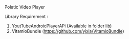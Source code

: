 Polatic Video Player

Library Requirement :
1. YoutTubeAndroidPlayerAPi (Available in folder lib)
2. VitamioBundle (https://github.com/yixia/VitamioBundle)
